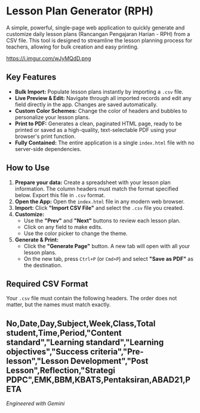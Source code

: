 # Lesson Plan Generator (RPH)

A simple, powerful, single-page web application to quickly generate and customize daily lesson plans (Rancangan Pengajaran Harian - RPH) from a CSV file. This tool is designed to streamline the lesson planning process for teachers, allowing for bulk creation and easy printing.

https://i.imgur.com/wJyMQdD.png

## Key Features

- **Bulk Import:** Populate lesson plans instantly by importing a `.csv` file.
- **Live Preview & Edit:** Navigate through all imported records and edit any field directly in the app. Changes are saved automatically.
- **Custom Color Schemes:** Change the color of headers and bubbles to personalize your lesson plans.
- **Print to PDF:** Generates a clean, paginated HTML page, ready to be printed or saved as a high-quality, text-selectable PDF using your browser's print function.
- **Fully Contained:** The entire application is a single `index.html` file with no server-side dependencies.

## How to Use

1.  **Prepare your data:** Create a spreadsheet with your lesson plan information. The column headers must match the format specified below. Export this file in `.csv` format.
2.  **Open the App:** Open the `index.html` file in any modern web browser.
3.  **Import:** Click **"Import CSV File"** and select the `.csv` file you created.
4.  **Customize:**
    -   Use the **"Prev"** and **"Next"** buttons to review each lesson plan.
    -   Click on any field to make edits.
    -   Use the color picker to change the theme.
5.  **Generate & Print:**
    -   Click the **"Generate Page"** button. A new tab will open with all your lesson plans.
    -   On the new tab, press `Ctrl+P` (or `Cmd+P`) and select **"Save as PDF"** as the destination.

## Required CSV Format

Your `.csv` file must contain the following headers. The order does not matter, but the names must match exactly.

No,Date,Day,Subject,Week,Class,Total student,Time,Period,"Content standard","Learning standard","Learning objectives","Success criteria","Pre-lesson","Lesson Development","Post Lesson",Reflection,"Strategi PDPC",EMK,BBM,KBATS,Pentaksiran,ABAD21,PETA
---

*Engineered with Gemini*
